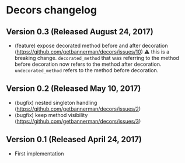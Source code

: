 # Decors changelog

## Version 0.3 (Released August 24, 2017)

- (feature) expose decorated method before and after decoration (https://github.com/getbannerman/decors/issues/10)
  :warning: this is a breaking change. `decorated_method` that was referring to the method before decoration now refers to the method after decoration. `undecorated_method` refers to the method before decoration.

## Version 0.2 (Released May 10, 2017)

- (bugfix) nested singleton handling (https://github.com/getbannerman/decors/issues/2)
- (bugfix) keep method visibility (https://github.com/getbannerman/decors/issues/3)


## Version 0.1 (Released April 24, 2017)

- First implementation
